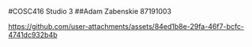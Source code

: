 #COSC416 Studio 3
##Adam Zabenskie 87191003


https://github.com/user-attachments/assets/84ed1b8e-29fa-46f7-bcfc-4741dc932b4b

